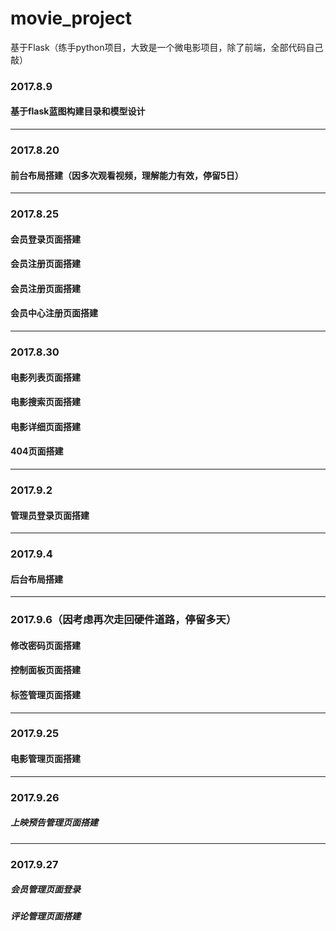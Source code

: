 # movie_project
基于Flask（练手python项目，大致是一个微电影项目，除了前端，全部代码自己敲）
### 2017.8.9
#### 基于flask蓝图构建目录和模型设计
---------------
### 2017.8.20
#### 前台布局搭建（因多次观看视频，理解能力有效，停留5日）
---------------
### 2017.8.25
#### 会员登录页面搭建
#### 会员注册页面搭建
#### 会员注册页面搭建
#### 会员中心注册页面搭建
----------------
### 2017.8.30
#### 电影列表页面搭建
#### 电影搜索页面搭建
#### 电影详细页面搭建
#### 404页面搭建
-----------------
### 2017.9.2
#### 管理员登录页面搭建
-----------------
### 2017.9.4
#### 后台布局搭建
------------------
### 2017.9.6（因考虑再次走回硬件道路，停留多天）
#### 修改密码页面搭建
#### 控制面板页面搭建
#### 标签管理页面搭建
------------------
### 2017.9.25
#### 电影管理页面搭建
-------------------
### 2017.9.26
##### 上映预告管理页面搭建
-------------------
### 2017.9.27
##### 会员管理页面登录
##### 评论管理页面搭建



